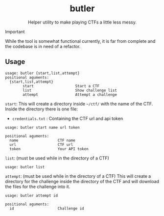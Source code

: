 <h1 align="center"> butler </h1>

<p align="center">Helper utility to make playing CTFs a little less messy.</p>

> [!Important]
> While the tool is somewhat functional currently, it is far from complete and the codebase is in need of a refactor.

## Usage
```
usage: butler {start,list,attempt}
positional aguments:
  {start,list,attempt}
        start                   Start a CTF
        list                    Show challenge list
        attempt                 Attempt a challenge
```

`start`:
This will create a directory inside `~/ctf/` with the name of the CTF.
Inside the directory there is one file:
- `credentials.txt` : Containing the CTF url and api token
```
usage: butler start name url token

positional aguments:
  name                  CTF name
  url                   CTF url
  token                 Your API token
```
`list`:  (must be used while in the directory of a CTF)
```
usage: butler list
```
`attempt`:  (must be used while in the directory of a CTF)
This will create a directory for the challenge inside the directory of the CTF and will download the files for the challenge into it.
```
usage: butler attempt id

positional aguments:
  id                    Challenge id
```
